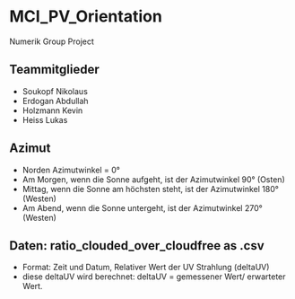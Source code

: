 # MCI_PV_Orientation
Numerik Group Project

## Teammitglieder
- Soukopf Nikolaus
- Erdogan Abdullah
- Holzmann Kevin
- Heiss Lukas

## Azimut
- Norden Azimutwinkel = 0°
- Am Morgen, wenn die Sonne aufgeht, ist der Azimutwinkel 90° (Osten)
- Mittag, wenn die Sonne am höchsten steht, ist der Azimutwinkel 180° (Westen)
- Am Abend, wenn die Sonne untergeht, ist der Azimutwinkel 270° (Westen)

## Daten: ratio_clouded_over_cloudfree as .csv
- Format: Zeit und Datum, Relativer Wert der UV Strahlung (deltaUV)
- diese deltaUV wird berechnet: deltaUV = gemessener Wert/ erwarteter Wert.

